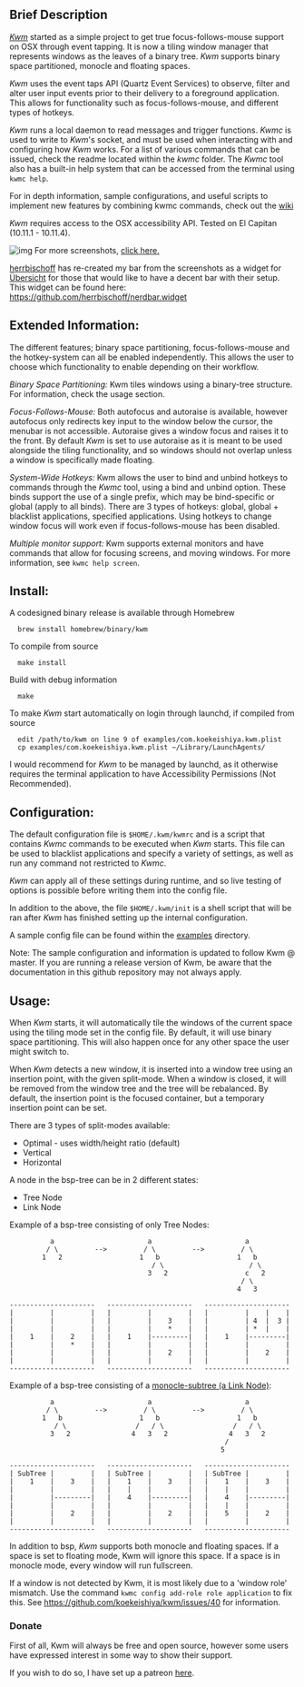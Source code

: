 ## Brief Description

[*Kwm*](https://koekeishiya.github.io/kwm) started as a simple project to get true focus-follows-mouse support on OSX through event tapping.
It is now a tiling window manager that represents windows as the leaves of a binary tree.
*Kwm* supports binary space partitioned, monocle and floating spaces.

*Kwm* uses the event taps API (Quartz Event Services) to observe, filter and alter user input events prior
to their delivery to a foreground application. This allows for functionality such as focus-follows-mouse,
and different types of hotkeys.

*Kwm* runs a local daemon to read messages and trigger functions.
*Kwmc* is used to write to *Kwm*'s socket, and must be used when interacting with and configuring how *Kwm* works.
For a list of various commands that can be issued, check the readme located within the *kwmc* folder.
The *Kwmc* tool also has a built-in help system that can be accessed from the terminal using `kwmc help`.

For in depth information, sample configurations, and useful scripts to implement new features by combining
kwmc commands, check out the [wiki](https://github.com/koekeishiya/kwm/wiki)

*Kwm* requires access to the OSX accessibility API.
Tested on El Capitan (10.11.1 - 10.11.4).

![img](https://cloud.githubusercontent.com/assets/6175959/12651784/55c7debe-c5e8-11e5-836f-97f99f2b4529.png)
For more screenshots, [click here.](https://github.com/koekeishiya/kwm/issues/2)

[herrbischoff](https://github.com/herrbischoff) has re-created my bar from the screenshots as a widget
for [Übersicht](http://tracesof.net/uebersicht/) for those that would like to have a decent bar with their setup.
This widget can be found here: https://github.com/herrbischoff/nerdbar.widget

## Extended Information:

The different features; binary space partitioning, focus-follows-mouse and the hotkey-system can all be enabled
independently. This allows the user to choose which functionality to enable depending on their workflow.

*Binary Space Partitioning:*
Kwm tiles windows using a binary-tree structure. For information, check the usage section.

*Focus-Follows-Mouse:*
Both autofocus and autoraise is available, however autofocus only redirects key input to the window below the cursor,
the menubar is not accessible. Autoraise gives a window focus and raises it to the front.  By default *Kwm* is set to
use autoraise as it is meant to be used alongside the tiling functionality, and so windows should not overlap unless
a window is specifically made floating.

*System-Wide Hotkeys:*
Kwm allows the user to bind and unbind hotkeys to commands through the *Kwmc* tool, using a bind and unbind option.
These binds support the use of a single prefix, which may be bind-specific or global (apply to all binds).
There are 3 types of hotkeys: global, global + blacklist applications, specified applications.
Using hotkeys to change window focus will work even if focus-follows-mouse has been disabled.

*Multiple monitor support:*
Kwm supports external monitors and have commands that allow for focusing screens, and moving windows.
For more information, see `kwmc help screen`.

## Install:

A codesigned binary release is available through Homebrew

      brew install homebrew/binary/kwm

To compile from source

      make install

Build with debug information

      make

To make *Kwm* start automatically on login through launchd, if compiled from source

      edit /path/to/kwm on line 9 of examples/com.koekeishiya.kwm.plist
      cp examples/com.koekeishiya.kwm.plist ~/Library/LaunchAgents/

I would recommend for *Kwm* to be managed by launchd, as it otherwise requires
the terminal application to have Accessibility Permissions (Not Recommended).

## Configuration:

The default configuration file is `$HOME/.kwm/kwmrc` and is a script that contains *Kwmc* commands
to be executed when *Kwm* starts. This file can be used to blacklist applications and specify
a variety of settings, as well as run any command not restricted to *Kwmc*.

*Kwm* can apply all of these settings during runtime, and so live testing of options is possible
before writing them into the config file.

In addition to the above, the file `$HOME/.kwm/init` is a shell script that will be ran after
*Kwm* has finished setting up the internal configuration.

A sample config file can be found within the [examples](examples) directory.

Note: The sample configuration and information is updated to follow Kwm @ master. If you are running a release
version of Kwm, be aware that the documentation in this github repository may not always apply.

## Usage:

When *Kwm* starts, it will automatically tile the windows of the current space using the tiling mode set in the config file.
By default, it will use binary space partitioning. This will also happen once for any other space the user might switch to.

When *Kwm* detects a new window, it is inserted into a window tree using an insertion point, with the given split-mode.
When a window is closed, it will be removed from the window tree and the tree will be rebalanced.
By default, the insertion point is the focused container, but a temporary insertion point can be set.

There are 3 types of split-modes available:
 - Optimal - uses width/height ratio (default)
 - Vertical
 - Horizontal

A node in the bsp-tree can be in 2 different states:
 - Tree Node
 - Link Node

Example of a bsp-tree consisting of only Tree Nodes:

```
          a                       a                       a
         / \         -->         / \         -->         / \
        1   2                   1   b                   1   b
                                   / \                     / \
                                  3   2                   c   2
                                                         / \
                                                        4   3

---------------------   ---------------------   ---------------------
|         |         |   |         |         |   |         |    |    |
|         |         |   |         |    3    |   |         | 4  |  3 |
|         |         |   |         |    *    |   |         | *  |    |
|    1    |    2    |   |    1    |---------|   |    1    |---------|
|         |    *    |   |         |         |   |         |         |
|         |         |   |         |    2    |   |         |    2    |
|         |         |   |         |         |   |         |         |
---------------------   ---------------------   ---------------------

```

Example of a bsp-tree consisting of a [monocle-subtree (a Link Node)](https://github.com/koekeishiya/kwm/pull/231):

```
          a                       a                       a
         / \         -->         / \         -->         / \
        1   b                   1   b                   1   b
           / \                 /   / \                 /   / \
          3   2               4   3   2               4   3   2
                                                     /
                                                    5

---------------------   ---------------------   ---------------------
| SubTree |         |   | SubTree |         |   | SubTree |         |
|    1    |    3    |   |    1    |    3    |   |    1    |    3    |
|         |         |   |    |    |         |   |    |    |         |
|         |---------|   |    4    |---------|   |    4    |---------|
|         |         |   |         |         |   |    |    |         |
|         |    2    |   |         |    2    |   |    5    |    2    |
|         |         |   |         |         |   |         |         |
---------------------   ---------------------   ---------------------

```

In addition to bsp, *Kwm* supports both monocle and floating spaces.
If a space is set to floating mode, Kwm will ignore this space.
If a space is in monocle mode, every window will run fullscreen.

If a window is not detected by Kwm, it is most likely due to a 'window role' mismatch.
Use the command `kwmc config add-role role application` to fix this.
See https://github.com/koekeishiya/kwm/issues/40 for information.

### Donate
First of all, Kwm will always be free and open source, however some users have
expressed interest in some way to show their support.

If you wish to do so, I have set up a patreon [here](https://www.patreon.com/aasvi).
